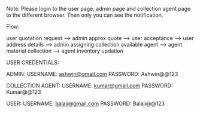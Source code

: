 Note:
Please login to the user page, admin page and collection agent page to the different browser. Then only you can see the notification.

Flow:

user quotation request --> admin approx quote --> user acceptance --> user address details --> admin assigning collection available agent --> agent material collection --> agent inventory updation 

USER CREDENTIALS:

ADMIN: 
  USERNAME: ashwin@gmail.com
  PASSWORD: Ashwin@@123

COLLECTION AGENT: 
  USERNAME: kumar@gmail.com
  PASSWORD: Kumar@@123

USER: 
  USERNAME: balaji@gmail.com
  PASSWORD: Balaji@@123
  

